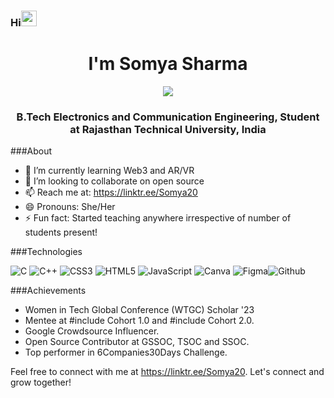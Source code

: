 ### Hi<img src="https://raw.githubusercontent.com/MartinHeinz/MartinHeinz/master/wave.gif" width="25px"  height="25px"> 

<!--
Somya2010/Somya2010** is a ✨ _special_ ✨ repository because its `README.md` (this file) appears on your GitHub profile.

Here are some ideas to get you started:
###About

- 🔭 I’m currently working on ...
- 🌱 I’m currently learning ...
- 👯 I’m looking to collaborate on ...
- 🤔 I’m looking for help with ...
- 💬 Ask me about ...
- 📫 How to reach me: ...
- 😄 Pronouns: ...
- ⚡ Fun fact: ...
--> 
<h1 align="center">I'm Somya Sharma</h1>
<div align="center">
  <img src="https://readme-typing-svg.herokuapp.com?color=%236FDK44&size=32&center=true&vCenter=true&width=600&height=50&lines=Web+Developer;Content+Writer;Graphic+Designer"/> 
</div>
<h3 align="center">B.Tech Electronics and Communication Engineering, Student at Rajasthan Technical University, India</h3>

###About

- 🌱 I’m currently learning Web3 and AR/VR
- 👯 I’m looking to collaborate on open source
- 📫 Reach me at: https://linktr.ee/Somya20
- 😄 Pronouns: She/Her
- ⚡ Fun fact: Started teaching anywhere irrespective of number of students present!

###Technologies

![C](https://img.shields.io/badge/c-%2300599C.svg?style=for-the-badge&logo=c&logoColor=white) ![C++](https://img.shields.io/badge/c++-%2300599C.svg?style=for-the-badge&logo=c%2B%2B&logoColor=white) ![CSS3](https://img.shields.io/badge/css3-%231572B6.svg?style=for-the-badge&logo=css3&logoColor=white) ![HTML5](https://img.shields.io/badge/html5-%23E34F26.svg?style=for-the-badge&logo=html5&logoColor=white) ![JavaScript](https://img.shields.io/badge/javascript-%23323330.svg?style=for-the-badge&logo=javascript&logoColor=%23F7DF1E) ![Canva](https://img.shields.io/badge/Canva-%2300C4CC.svg?style=for-the-badge&logo=Canva&logoColor=white) ![Figma](https://img.shields.io/badge/figma-%23F24E1E.svg?style=for-the-badge&logo=figma&logoColor=white)![Github](https://img.shields.io/badge/GitHub-100000?style=for-the-badge&logo=github&logoColor=white)


###Achievements

<!-- About-Me:START -->

* Women in Tech Global Conference (WTGC) Scholar '23
* Mentee at #include<her> Cohort 1.0 and #include<her> Cohort 2.0.
* Google Crowdsource Influencer. 
* Open Source Contributor at GSSOC, TSOC and SSOC.
* Top performer in 6Companies30Days Challenge.
  

<!-- About-Me:End -->

Feel free to connect with me at https://linktr.ee/Somya20. Let's connect and grow together!




